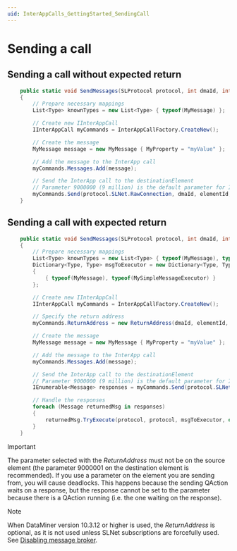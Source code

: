 ```yaml
---
uid: InterAppCalls_GettingStarted_SendingCall
---
```


# Sending a call

## Sending a call without expected return

```csharp
    public static void SendMessages(SLProtocol protocol, int dmaId, int elementId)
    {
        // Prepare necessary mappings
        List<Type> knownTypes = new List<Type> { typeof(MyMessage) };

        // Create new IInterAppCall
        IInterAppCall myCommands = InterAppCallFactory.CreateNew();

        // Create the message
        MyMessage message = new MyMessage { MyProperty = "myValue" };

        // Add the message to the InterApp call
        myCommands.Messages.Add(message);

        // Send the InterApp call to the destinationElement
        // Parameter 9000000 (9 million) is the default parameter for InterApp call messages
        myCommands.Send(protocol.SLNet.RawConnection, dmaId, elementId, 9000000, knownTypes);
    }
```

## Sending a call with expected return

```csharp
    public static void SendMessages(SLProtocol protocol, int dmaId, int elementId)
    {
        // Prepare necessary mappings
        List<Type> knownTypes = new List<Type> { typeof(MyMessage), typeof(MyResponse) };
        Dictionary<Type, Type> msgToExecutor = new Dictionary<Type, Type>
        {
            { typeof(MyMessage), typeof(MySimpleMessageExecutor) }
        };

        // Create new IInterAppCall
        IInterAppCall myCommands = InterAppCallFactory.CreateNew();

        // Specify the return address
        myCommands.ReturnAddress = new ReturnAddress(dmaId, elementId, 9000001);

        // Create the message
        MyMessage message = new MyMessage { MyProperty = "myValue" };

        // Add the message to the InterApp call
        myCommands.Messages.Add(message);

        // Send the InterApp call to the destinationElement
        // Parameter 9000000 (9 million) is the default parameter for InterApp call messages
        IEnumerable<Message> responses = myCommands.Send(protocol.SLNet.RawConnection, dmaId, elementId, 9000000, TimeSpan.FromMinutes(1), knownTypes);

        // Handle the responses
        foreach (Message returnedMsg in responses)
        {
            returnedMsg.TryExecute(protocol, protocol, msgToExecutor, out Message optionalReturn);
        }
    }
```

> [!IMPORTANT]
> The parameter selected with the *ReturnAddress* must not be on the source element (the parameter 9000001 on the destination element is recommended). If you use a parameter on the element you are sending from, you will cause deadlocks. This happens because the sending QAction waits on a response, but the response cannot be set to the parameter because there is a QAction running (i.e. the one waiting on the response).

> [!NOTE]
> When DataMiner version 10.3.12 or higher is used, the *ReturnAddress* is optional, as it is not used unless SLNet subscriptions are forcefully used. See [Disabling message broker](xref:InterAppCalls_Customizations#disabling-message-broker).
